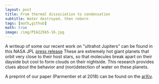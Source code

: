 ```yaml
---
layout: post
title: From thermal dissociation to condensation
subtitle: Water destroyed, then reborn
tags: [math,github]
math: true
image: /img/PIA22565-16.jpg
---
```


A writeup of some our recent work on "ultrahot Jupiters" can be found in this NASA JPL [press release](https://www.jpl.nasa.gov/news/news.php?feature=7211) These are extremely hot giant planets that orbit very close to their host stars, so that molecules break apart on their dayside but cool to form clouds on their nightside. This research provides clues about the behavior and (non)detection of water on these planets.

A preprint of our paper (Parmentier et al 2018) can be found on the [arXiv](https://arxiv.org/abs/1805.00096).
